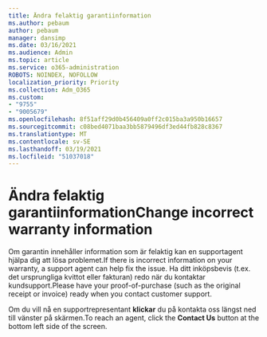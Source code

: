 ```yaml
---
title: Ändra felaktig garantiinformation
ms.author: pebaum
author: pebaum
manager: dansimp
ms.date: 03/16/2021
ms.audience: Admin
ms.topic: article
ms.service: o365-administration
ROBOTS: NOINDEX, NOFOLLOW
localization_priority: Priority
ms.collection: Adm_O365
ms.custom:
- "9755"
- "9005679"
ms.openlocfilehash: 8f51aff29d0b456409a0ff2c015ba3a950b16657
ms.sourcegitcommit: c08bed4071baa3bb5879496df3ed44fb828c8367
ms.translationtype: MT
ms.contentlocale: sv-SE
ms.lasthandoff: 03/19/2021
ms.locfileid: "51037018"
---
```

# <a name="change-incorrect-warranty-information"></a><span data-ttu-id="73e46-102">Ändra felaktig garantiinformation</span><span class="sxs-lookup"><span data-stu-id="73e46-102">Change incorrect warranty information</span></span>

<span data-ttu-id="73e46-103">Om garantin innehåller information som är felaktig kan en supportagent hjälpa dig att lösa problemet.</span><span class="sxs-lookup"><span data-stu-id="73e46-103">If there is incorrect information on your warranty, a support agent can help fix the issue.</span></span> <span data-ttu-id="73e46-104">Ha ditt inköpsbevis (t.ex. det ursprungliga kvittot eller fakturan) redo när du kontaktar kundsupport.</span><span class="sxs-lookup"><span data-stu-id="73e46-104">Please have your proof-of-purchase (such as the original receipt or invoice) ready when you contact customer support.</span></span>

<span data-ttu-id="73e46-105">Om du vill nå en supportrepresentant **klickar** du på kontakta oss längst ned till vänster på skärmen.</span><span class="sxs-lookup"><span data-stu-id="73e46-105">To reach an agent, click the **Contact Us** button at the bottom left side of the screen.</span></span>